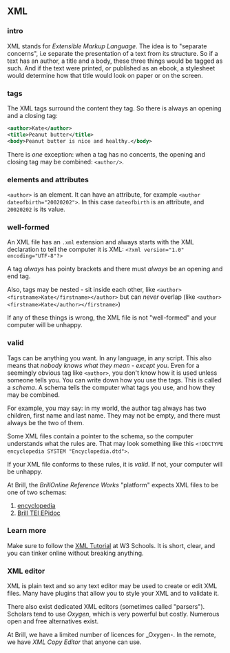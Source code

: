 ## XML

### intro

XML stands for _Extensible Markup Language_. The idea is to "separate concerns", i.e separate the presentation of a text from its structure. So if a text has an author, a title and a body, these three things would be tagged as such. And if the text were printed, or published as an ebook, a stylesheet would determine how that title would look on paper or on the screen.

### tags

The XML tags surround the content they tag. So there is always an opening and a closing tag:

```xml
<author>Kate</author>
<title>Peanut butter</title>
<body>Peanut butter is nice and healthy.</body>
```

There is _one_ exception: when a tag has no concents, the opening and closing tag may be combined: `<author/>`. 


### elements and attributes

`<author>` is an element. It can have an attribute, for example `<author dateofbirth="20020202">`. In this case `dateofbirth` is an attribute, and `20020202` is its value.

### well-formed

An XML file has an `.xml` extension and always starts with the XML declaration to tell the computer it is XML: `<?xml version="1.0" encoding="UTF-8"?>`

A tag _always_ has pointy brackets and there must _always_ be an opening and end tag. 

Also, tags may be nested - sit inside each other, like `<author><firstname>Kate</firstname></author>` but can _never_ overlap (like `<author><firstname>Kate</author></firstname>`)

If any of these things is wrong, the XML file is not "well-formed" and your computer will be unhappy. 

### valid

Tags can be anything you want. In any language, in any script. This also means that _nobody knows what they mean - except you_. Even for a seemingly obvious tag like `<author>`, you don't know how it is used unless someone tells you. You can write down how you use the tags. This is called a _schema_. A schema tells the computer what tags you use, and how they may be combined.

For example, you may say: in my world, the author tag always has two children, first name and last name. They may not be empty, and there must always be the two of them. 

Some XML files contain a pointer to the schema, so the computer understands what the rules are. That may look something like this `<!DOCTYPE encyclopedia SYSTEM "Encyclopedia.dtd">`.

If your XML file conforms to these rules, it is _valid_. If not, your computer will be unhappy. 

At Brill, the _BrillOnline Reference Works_ "platform" expects XML files to be one of two schemas:

1. [encyclopedia](enc.md)
2. [Brill TEI EPidoc](brill_tei_epidoc.md)

### Learn more

Make sure to follow the [XML Tutorial](https://www.w3schools.com/xml/default.asp) at W3 Schools. It is short, clear, and you can tinker online without breaking anything.

### XML editor

XML is plain text and so any text editor may be used to create or edit XML files. Many have plugins that allow you to style your XML and to validate it.

There also exist dedicated XML editors (sometimes called "parsers"). Scholars tend to use _Oxygen_, which is very powerful but costly. Numerous open and free alternatives exist. 

At Brill, we have a limited number of licences for _Oxygen-. In the remote, we have _XML Copy Editor_ that anyone can use.
